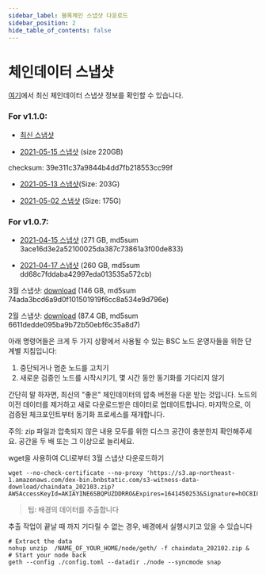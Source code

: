 ```yaml
---
sidebar_label: 블록체인 스냅샷 다운로드
sidebar_position: 2
hide_table_of_contents: false
---
```


# 체인데이터 스냅샷

[여기](https://github.com/bnb-chain/bsc-snapshots)에서 최신 체인데이터 스냅샷 정보를 확인할 수 있습니다.

### For v1.1.0:

* [최신 스냅샷](https://github.com/bnb-chain/bsc-snapshots)

* [2021-05-15 스냅샷](https://s3.ap-northeast-1.amazonaws.com/dex-bin.bnbstatic.com/geth-20210515.zip?AWSAccessKeyId=AKIAYINE6SBQPUZDDRRO&Expires=1623905351&Signature=w1hPMeDxB68aJ2qUM74YbUufCPo%3D) (size 220GB)

checksum: 39e311c37a9844b4dd7fb218553cc99f

* [2021-05-13 스냅샷](https://s3.ap-northeast-1.amazonaws.com/dex-bin.bnbstatic.com/geth-20210513.zip?AWSAccessKeyId=AKIAYINE6SBQPUZDDRRO&Expires=1623567762&Signature=1SJt28tOgUCBdOg4Z7BcK0RkjpE%3D)(Size: 203G)

* [2021-05-02 스냅샷](https://s3.ap-northeast-1.amazonaws.com/dex-bin.bnbstatic.com/geth.zip?AWSAccessKeyId=AKIAYINE6SBQPUZDDRRO&Expires=1646568179&Signature=DaVl4clXyVS%2F65GEUHTqWOfD2DA%3D) (Size: 175G)

### For v1.0.7:

* [2021-04-15 스냅샷](https://s3.ap-northeast-1.amazonaws.com/dex-bin.bnbstatic.com/s3-witness-data-download/chaindata-2021-04-15.zip?AWSAccessKeyId=AKIAYINE6SBQPUZDDRRO&Expires=1644459350&Signature=a4vfmga8%2BRwNZl3boisIMEdSWbA%3D) (271 GB, md5sum 3ace16d3e2a52100025da387c73861a3f00de833)

* [2021-04-17  스냅샷](https://binance-smart-chain-snapshot.s3.amazonaws.com/snap.tar.gz ) (260 GB, md5sum dd68c7fddaba42997eda013535a572cb)


3월 스냅샷:  [download](https://s3.ap-northeast-1.amazonaws.com/dex-bin.bnbstatic.com/s3-witness-data-download/chaindata_202103.zip?AWSAccessKeyId=AKIAYINE6SBQPUZDDRRO&Expires=1641450253&Signature=hOC8I8HSpCOytlYMVQwKRc5oUaI%3D) (146 GB, md5sum 74ada3bcd6a9d0f101501919f6cc8a534e9d796e)

2월 스냅샷: [download](https://s3.ap-northeast-1.amazonaws.com/dex-bin.bnbstatic.com/s3-witness-data-download/chaindata_202102.zip?AWSAccessKeyId=AKIAYINE6SBQPUZDDRRO&Expires=1640142393&Signature=aIiUN%2BJLmFKXkAAc%2BE6xHCW3b14%3D) (87.4 GB, md5sum 6611dedde095ba9b72b50ebf6c35a8d7)


아래 명령어들은 크게 두 가지 상황에서 사용될 수 있는 BSC 노드 운영자들을 위한 단계별 지침입니다:

1. 중단되거나 멈춘 노드를 고치기
2. 새로운 검증인 노드를 시작시키기, 몇 시간 동안 동기화를 기다리지 않기

간단히 말 하자면, 최신의 "좋은" 체인데이터의 압축 버전을 다운 받는 것입니다. 노드의 이전 데이터를 제거하고 새로 다운로드받은 데이터로 업데이트합니다. 마지막으로, 이 검증된 체크포인트부터 동기화 프로세스를 재개합니다.


주의: zip 파일과 압축되지 않은 내용 모두를 위한 디스크 공간이 충분한지 확인해주세요. 공간을 두 배 또는 그 이상으로 늘리세요.

wget을 사용하여 CLI로부터 3월 스냅샷 다운로드하기

```
wget --no-check-certificate --no-proxy 'https://s3.ap-northeast-1.amazonaws.com/dex-bin.bnbstatic.com/s3-witness-data-download/chaindata_202103.zip?AWSAccessKeyId=AKIAYINE6SBQPUZDDRRO&Expires=1641450253&Signature=hOC8I8HSpCOytlYMVQwKRc5oUaI%3D'
```

> 팁: 배경의 데이터를 추출합니다

추출 작업이 끝날 때 까지 기다릴 수 없는 경우, 배경에서 실행시키고 있을 수 있습니다

```
# Extract the data
nohup unzip  /NAME_OF_YOUR_HOME/node/geth/ -f chaindata_202102.zip &
# Start your node back
geth --config ./config.toml --datadir ./node --syncmode snap
```
